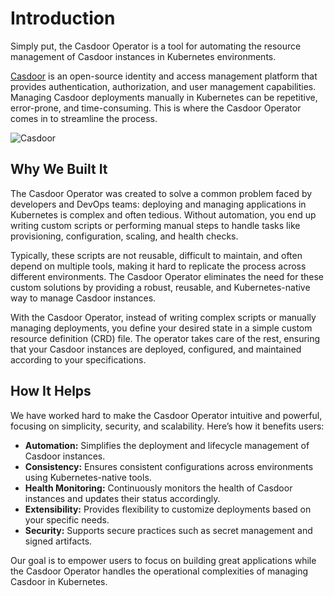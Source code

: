 # Introduction

Simply put, the Casdoor Operator is a tool for automating the resource management of Casdoor instances in
Kubernetes environments.

[Casdoor](https://casdoor.org) is an open-source identity and access management platform that provides authentication, authorization, and user
management capabilities. Managing Casdoor deployments manually in Kubernetes can be repetitive, error-prone, and
time-consuming. This is where the Casdoor Operator comes in to streamline the process.

![Casdoor](https://casdoor.org/img/principles.gif)

## Why We Built It

The Casdoor Operator was created to solve a common problem faced by developers and DevOps teams: deploying and managing
applications in Kubernetes is complex and often tedious. Without automation, you end up writing custom scripts or
performing manual steps to handle tasks like provisioning, configuration, scaling, and health checks.

Typically, these scripts are not reusable, difficult to maintain, and often depend on multiple tools, making it hard to
replicate the process across different environments. The Casdoor Operator eliminates the need for these custom solutions
by providing a robust, reusable, and Kubernetes-native way to manage Casdoor instances.

With the Casdoor Operator, instead of writing complex scripts or manually managing deployments, you define your desired
state in a simple custom resource definition (CRD) file. The operator takes care of the rest, ensuring that your Casdoor
instances are deployed, configured, and maintained according to your specifications.

## How It Helps

We have worked hard to make the Casdoor Operator intuitive and powerful, focusing on simplicity, security, and
scalability. Here’s how it benefits users:

* **Automation:** Simplifies the deployment and lifecycle management of Casdoor instances.
* **Consistency:** Ensures consistent configurations across environments using Kubernetes-native tools.
* **Health Monitoring:** Continuously monitors the health of Casdoor instances and updates their status accordingly.
* **Extensibility:** Provides flexibility to customize deployments based on your specific needs.
* **Security:** Supports secure practices such as secret management and signed artifacts.

Our goal is to empower users to focus on building great applications while the Casdoor Operator handles the operational
complexities of managing Casdoor in Kubernetes.